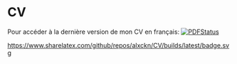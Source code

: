 # CV

Pour accéder à la dernière version de mon CV en français: [![PDFStatus](https://www.sharelatex.com/github/repos/alxckn/CV/builds/latest/badge.svg)](https://www.sharelatex.com/github/repos/alxckn/CV/builds/latest/output.pdf)


https://www.sharelatex.com/github/repos/alxckn/CV/builds/latest/badge.svg
